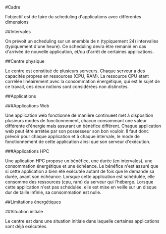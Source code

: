 

#Cadre

l'objectif est de faire du scheduling d'applications avec différentes dimensions


##Intervales

On prévoit un scheduling sur un enemble de n (typiquement 24) intervalles (typiquement d'une heure).
Ce scheduling devra être remanié en cas d'arrivée de nouvelle application, et/ou d'arrêt de certaines applications.


##Centre physique

Le centre est constitué de plusieurs serveurs. Chaque serveur a des capacités propres en ressources (CPU, RAM). La ressource CPU étant corrélée linéairement avec la consommation énergétique, qui est le sujet de ce travail, ces deux notions sont considérées non distinctes.


##Applications

###Applications Web

Une application web fonctionne de manière continueet met à disposition plusieurs modes de fonctionnement, chacun consommant une valeur différente d'énergie mais assurant un bénéfice différent.
Chaque application web peut être arrétée par son possesseur son bon vouloir. Il faut donc prévoir pour chaque application et à chaque intervale, le mode de fonctionnement de cette application ainsi que son serveur d'exécution.

###Applications HPC

Une aplication HPC propose un bénéfice, une durée (en intervales), une consommation énergétique et une échéance. Le bénéfice n'est assuré que si cette application a bien été exécutée autant de fois que le demande sa durée, avant son échéance.
Lorsque cette application est schédulée, elle consomme des ressources (cpu, ram) du serveur qui l'héberge. Lorsque cette application n'est pas schédulée, elle est mise en veille sur un disque dur de taille infinie, sa consommation est nulle.

##Limitations énergétiques

##Situation initiale

Le centre est dans une situation initiale dans laquelle certaines applications sont déjà exécutées.
